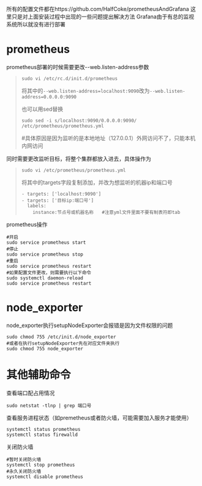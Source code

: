 
所有的配置文件都在https://github.com/HalfCoke/prometheusAndGrafana 
这里只是对上面安装过程中出现的一些问题提出解决方法
Grafana由于有总的监视系统所以就没有进行部署

# prometheus
prometheus部署的时候需要更改--web.listen-address参数

> ```
> sudo vi /etc/rc.d/init.d/prometheus
> ```
>
> 将其中的`--web.listen-address=localhost:9090`改为`--web.listen-address=0.0.0.0:9090`
>
> 也可以用sed替换
>
> ```
> sudo sed -i s/localhost:9090/0.0.0.0:9090/ /etc/prometheus/prometheus.yml 
> ```
>
> #具体原因是因为监听的是本地地址（127.0.0.1）外网访问不了，只能本机内网访问

同时需要更改监听目标，将整个集群都放入进去，具体操作为

>``` 
>sudo vi /etc/prometheus/prometheus.yml
>```
>
> 将其中的targets字段复制添加，并改为想监听的机器ip和端口号
>
> ```
> - targets: ['localhost:9090']
> - targets: ['目标ip:端口号']
>   labels:
>     instance:节点号或机器名称   #注意yml文件里面不要有制表符即tab
> ```

prometheus操作

```
#开启
sudo service prometheus start
#停止
sudo service prometheus stop
#重启
sudo service prometheus restart
#如果配置文件更改，则需要执行以下命令
sudo systemctl daemon-reload
sudo service prometheus restart
```

# node_exporter
node_exporter执行setupNodeExporter会报错是因为文件权限的问题

```
sudo chmod 755 /etc/init.d/node_exporter
#或者在执行setupNodeExporter先在对应文件夹执行
sudo chmod 755 node_exporter
```

# 其他辅助命令
查看端口配占用情况

```
sudo netstat -tlnp | grep 端口号
```

查看服务进程状态（如premetheus或者防火墙，可能需要加入服务才能使用）

```
systemctl status prometheus
systemctl status firewalld
```

关闭防火墙
```
#暂时关闭防火墙
systemctl stop prometheus
#永久关闭防火墙
systemctl disable prometheus
```

